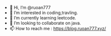 - 👋 Hi, I’m @ruoan777
- 👀 I’m interested in coding,travling.
- 🌱 I’m currently learning leetcode.
- 💞️ I’m looking to collaborate on java.
- 📫 How to reach me : https://blog.ruoan777.xyz/

<!---
ruoan777/ruoan777 is a ✨ special ✨ repository because its `README.md` (this file) appears on your GitHub profile.
You can click the Preview link to take a look at your changes.
--->

